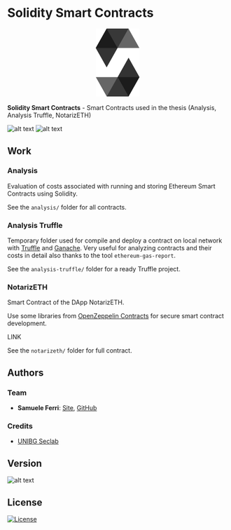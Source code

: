# Solidity Smart Contracts

<p align="center">
<img src="https://github.com/samuelexferri/masterthesis/blob/master/images/solidity.png" width="100">
</p>

**Solidity Smart Contracts** - Smart Contracts used in the thesis (Analysis, Analysis Truffle, NotarizETH)

![alt text](https://img.shields.io/badge/Language-Italian-infomrmational?style=for-the-badge)
![alt text](https://img.shields.io/badge/Language-English-infomrmational?style=for-the-badge)

## Work

### Analysis

Evaluation of costs associated with running and storing Ethereum Smart Contracts using Solidity.

See the `analysis/` folder for all contracts.

### Analysis Truffle

Temporary folder used for compile and deploy a contract on local network with [Truffle](https://www.trufflesuite.com/) and [Ganache](https://www.trufflesuite.com/ganache).
Very useful for analyzing contracts and their costs in detail also thanks to the tool `ethereum-gas-report`.

See the `analysis-truffle/` folder for a ready Truffle project.

### NotarizETH

Smart Contract of the DApp NotarizETH.

Use some libraries from [OpenZeppelin Contracts](https://openzeppelin.com/contracts/) for secure smart contract development.

LINK

See the `notarizeth/` folder for full contract.

## Authors

### Team

-   **Samuele Ferri**: [Site](https://samuelexferri.com), [GitHub](https://github.com/samuelexferri)

### Credits

-   [UNIBG Seclab](https://seclab.unibg.it/)

## Version

![alt text](https://img.shields.io/badge/Version-1.0.0-blue.svg?style=for-the-badge)

## License

[![License](https://img.shields.io/badge/License-MIT_License-blue.svg?style=for-the-badge)](https://badges.mit-license.org)
